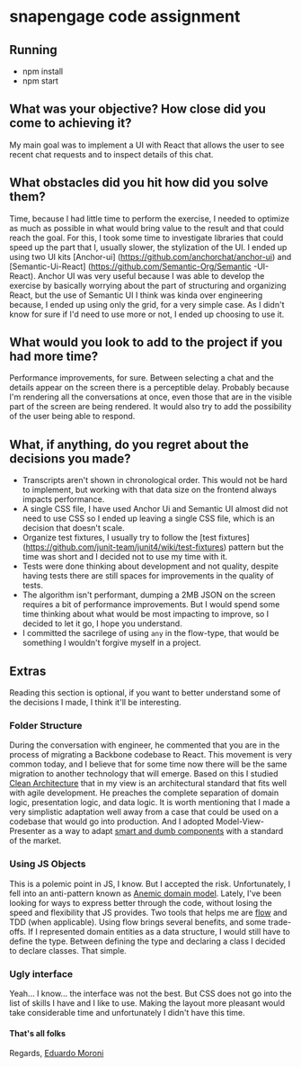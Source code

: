 # snapengage code assignment
## Running
- npm install
- npm start

## What was your objective? How close did you come to achieving it?
My main goal was to implement a UI with React that allows the user to see recent chat requests and to inspect details of this chat.
 
## What obstacles did you hit how did you solve them?
Time, because I had little time to perform the exercise, I needed to optimize as much as possible in what would bring value to the result and that could reach the goal.
For this, I took some time to investigate libraries that could speed up the part that I, usually slower, the stylization of the UI.
I ended up using two UI kits [Anchor-ui] (https://github.com/anchorchat/anchor-ui) and [Semantic-Ui-React] (https://github.com/Semantic-Org/Semantic -UI-React).
Anchor UI was very useful because I was able to develop the exercise by basically worrying about the part of structuring and organizing React, but the use of Semantic UI I think was kinda over engineering because, I ended up using only the grid, for a very simple case. As I didn't know for sure if I'd need to use more or not, I ended up choosing to use it.

## What would you look to add to the project if you had more time?
Performance improvements, for sure. Between selecting a chat and the details appear on the screen there is a perceptible delay. Probably because I'm rendering all the conversations at once,
even those that are in the visible part of the screen are being rendered.
It would also try to add the possibility of the user being able to respond.

## What, if anything, do you regret about the decisions you made?
- Transcripts aren't shown in chronological order. This would not be hard to implement, but working with that data size on the frontend always impacts performance.
- A single CSS file, I have used Anchor Ui and Semantic UI almost did not need to use CSS so I ended up leaving a single CSS file, which is an decision that doesn't scale.
- Organize test fixtures, I usually try to follow the [test fixtures] (https://github.com/junit-team/junit4/wiki/test-fixtures) pattern but the time was short and I decided not to use my time with it.
- Tests were done thinking about development and not quality, despite having tests there are still spaces for improvements in the quality of tests.
- The algorithm isn't performant, dumping a 2MB JSON on the screen requires a bit of performance improvements. But I would spend some time thinking about what would be most impacting to improve, so I decided to let it go, I hope you understand.
- I committed the sacrilege of using `any` in the flow-type, that would be something I wouldn't forgive myself in a project.

## Extras
Reading this section is optional, if you want to better understand some of the decisions I made, I think it'll be interesting.

### Folder Structure
During the conversation with engineer, he commented that you are in the process of migrating a Backbone codebase to React. This movement is very common today, and I believe that for some time now there will be
the same migration to another technology that will emerge. Based on this I studied [Clean Architecture](https://www.amazon.com/Clean-Architecture-Craftsmans-Software-Structure/dp/0134494164) that in my view
is an architectural standard that fits well with agile development. He preaches the complete separation of domain logic, presentation logic, and data logic. It is worth mentioning that I made a very simplistic adaptation
well away from a case that could be used on a codebase that would go into production. And I adopted Model-View-Presenter as a way to adapt [smart and dumb components](https://medium.com/@dan_abramov/smart-and-dumb-components-7ca2f9a7c7d0)
with a standard of the market.

### Using JS Objects
This is a polemic point in JS, I know. But I accepted the risk. Unfortunately, I fell into an anti-pattern known as [Anemic domain model](https://martinfowler.com/bliki/AnemicDomainModel.html).
Lately, I've been looking for ways to express better through the code, without losing the speed and flexibility that JS provides. Two tools that helps me are [flow](https://flow.org/en/) and TDD (when applicable).
Using flow brings several benefits, and some trade-offs. If I represented domain entities as a data structure, I would still have to define the type. Between defining the type and declaring a class I decided to declare classes. That simple.

### Ugly interface
Yeah... I know... the interface was not the best. But CSS does not go into the list of skills I have and I like to use. Making the layout more pleasant would take considerable time and unfortunately I didn't have this time.

#### That's all folks
Regards,
[Eduardo Moroni](https://github.com/eduardomoroni)
